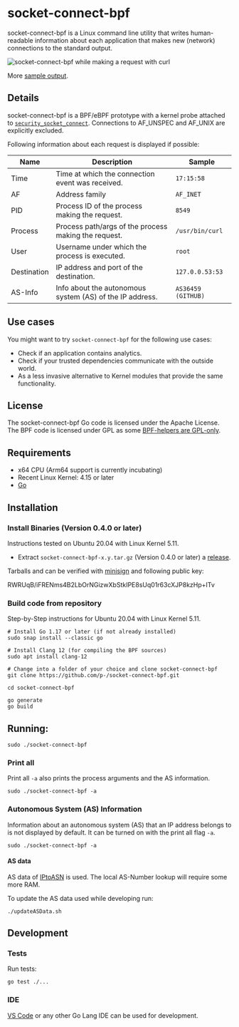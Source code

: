 # socket-connect-bpf

socket-connect-bpf is a Linux command line utility that writes human-readable information about each application that makes new (network) connections to the standard output.

![socket-connect-bpf while making a request with curl](samples/socket-connect-bpf.gif)

More [sample output](samples/socket-connect-bpf-example.txt).

## Details
socket-connect-bpf is a BPF/eBPF prototype with a kernel probe attached to [`security_socket_connect`](https://github.com/torvalds/linux/blob/master/include/linux/security.h). Connections to AF_UNSPEC and AF_UNIX are explicitly excluded. 

Following information about each request is displayed if possible:

| Name          | Description                                              | Sample             |
| --------------|----------------------------------------------------------|--------------------|
| Time          | Time at which the connection event was received.         | `17:15:58`         |
| AF            | Address family                                           | `AF_INET`          |
| PID           | Process ID of the process making the request.            | `8549`             |
| Process       | Process path/args of the process making the request.     | `/usr/bin/curl`    |
| User          | Username under which the process is executed.            | `root`             |
| Destination   | IP address and port of the destination.                  | `127.0.0.53:53`    |
| AS-Info       | Info about the autonomous system (AS) of the IP address. | `AS36459 (GITHUB)` |

## Use cases

You might want to try `socket-connect-bpf` for the following use cases:

* Check if an application contains analytics.
* Check if your trusted dependencies communicate with the outside world.
* As a less invasive alternative to Kernel modules that provide the same functionality.

## License
The socket-connect-bpf Go code is licensed under the Apache License. The BPF code is licensed under GPL as some [BPF-helpers are GPL-only](https://github.com/iovisor/bcc/blob/master/docs/kernel-versions.md#helpers).

## Requirements
* x64 CPU (Arm64 support is currently incubating)
* Recent Linux Kernel: 4.15 or later
* [Go](https://golang.org/)


## Installation

### Install Binaries (Version 0.4.0 or later)
Instructions tested on Ubuntu 20.04 with Linux Kernel 5.11.

* Extract `socket-connect-bpf-x.y.tar.gz` (Version 0.4.0 or later) a [release](https://github.com/p-/socket-connect-bpf/releases).

Tarballs and can be verified with [minisign](https://github.com/jedisct1/minisign) and following public key:

RWRUqB/iFRENms4B2LbOrNGizwXbStkIPE8sUq01r63cXJP8kzHp+ITv

### Build code from repository
Step-by-Step instructions for Ubuntu 20.04 with Linux Kernel 5.11.

    # Install Go 1.17 or later (if not already installed)
    sudo snap install --classic go

    # Install Clang 12 (for compiling the BPF sources)
    sudo apt install clang-12

    # Change into a folder of your choice and clone socket-connect-bpf
    git clone https://github.com/p-/socket-connect-bpf.git

    cd socket-connect-bpf
    
    go generate
    go build

## Running:

    sudo ./socket-connect-bpf

### Print all
Print all `-a` also prints the process arguments and the AS information.

    sudo ./socket-connect-bpf -a

### Autonomous System (AS) Information

Information about an autonomous system (AS) that an IP address belongs to is not displayed by default.
It can be turned on with the print all flag `-a`.

    sudo ./socket-connect-bpf -a

#### AS data
AS data of [IPtoASN](https://iptoasn.com/) is used.
The local AS-Number lookup will require some more RAM.

To update the AS data used while developing run:

    ./updateASData.sh

## Development

### Tests
Run tests:

    go test ./...

### IDE
[VS Code](https://code.visualstudio.com/) or any other Go Lang IDE can be used for development.
